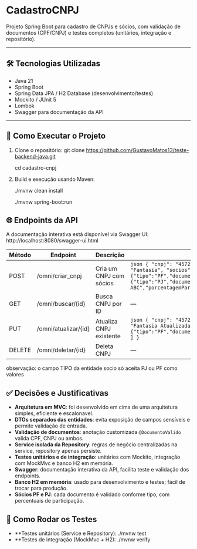# CadastroCNPJ

Projeto Spring Boot para cadastro de CNPJs e sócios, com validação de documentos (CPF/CNPJ) e testes completos (unitários, integração e repositório).

---

## 🛠 Tecnologias Utilizadas

- Java 21  
- Spring Boot  
- Spring Data JPA / H2 Database (desenvolvimento/testes)  
- Mockito / JUnit 5  
- Lombok  
- Swagger para documentação da API  

---

## 🚀 Como Executar o Projeto

1. Clone o repositório:
git clone https://github.com/GustavoMatos13/teste-backend-java.git

	cd cadastro-cnpj

2. Build e execução usando Maven:

	./mvnw clean install

	./mvnw spring-boot:run

## 🌐 Endpoints da API


A documentação interativa está disponível via Swagger UI:
http://localhost:8080/swagger-ui.html

| Método | Endpoint             | Descrição               | Corpo da Requisição (JSON)                                                                                                                                                                                                                                                                          |
| ------ | -------------------- | ----------------------- | --------------------------------------------------------------------------------------------------------------------------------------------------------------------------------------------------------------------------------------------------------------------------------------------------- |
| POST   | /omni/criar\_cnpj    | Cria um CNPJ com sócios | `json { "cnpj": "45723174000110", "razaoSocial": "Empresa LTDA", "nomeFantasia": "Fantasia", "socios": [ {"tipo":"PF","documento":"12345678909","nome":"João","porcentagemParticipacao":50.0}, {"tipo":"PJ","documento":"45723174000110","nome":"Empresa ABC","porcentagemParticipacao":50.0} ] } ` |
| GET    | /omni/buscar/{id}    | Busca CNPJ por ID       | —                                                                                                                                                                                                                                                                                                   |
| PUT    | /omni/atualizar/{id} | Atualiza CNPJ existente | `json { "cnpj": "45723174000110", "razaoSocial": "Empresa Atualizada", "nomeFantasia": "Fantasia Atualizada", "socios": [ {"tipo":"PF","documento":"12345678909","nome":"João","porcentagemParticipacao":50.0} ] } `                                                                                |
| DELETE | /omni/deletar/{id}   | Deleta CNPJ             | —                                                                                                                                                                                                                                                                                                   |

observação: o campo TIPO da entidade socio só aceita PJ ou PF como valores

## ✅ Decisões e Justificativas

- **Arquitetura em MVC**: foi desenvolvido em cima de uma arquitetura simples, eficiente e escalonavel.  
- **DTOs separados das entidades**: evita exposição de campos sensíveis e permite validação de entrada.  
- **Validação de documentos**: anotação customizada `@DocumentoValido` valida CPF, CNPJ ou ambos.  
- **Service isolada da Repository**: regras de negócio centralizadas na service, repository apenas persiste.  
- **Testes unitários e de integração**: unitários com Mockito, integração com MockMvc e banco H2 em memória.  
- **Swagger**: documentação interativa da API, facilita teste e validação dos endpoints.  
- **Banco H2 em memória**: usado para desenvolvimento e testes; fácil de trocar para produção.  
- **Sócios PF e PJ**: cada documento é validado conforme tipo, com percentuais de participação.  


## 🧪 Como Rodar os Testes

- **Testes unitários (Service e Repository):
./mvnw test
- **Testes de integração (MockMvc + H2):
./mvnw verify
